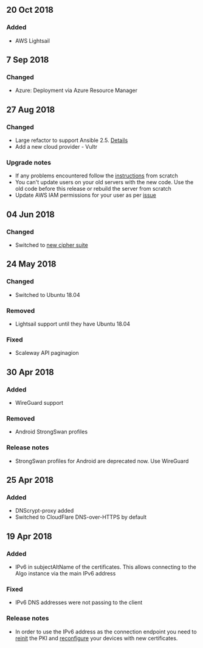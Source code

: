 ## 20 Oct 2018
### Added
- AWS Lightsail

## 7 Sep 2018
### Changed
- Azure: Deployment via Azure Resource Manager

## 27 Aug 2018
### Changed
- Large refactor to support Ansible 2.5. [Details](https://github.com/trailofbits/algo/pull/976)
- Add a new cloud provider - Vultr

### Upgrade notes
- If any problems encountered follow the [instructions](https://github.com/trailofbits/algo#deploy-the-algo-server) from scratch
- You can't update users on your old servers with the new code. Use the old code before this release or rebuild the server from scratch
- Update AWS IAM permissions for your user as per [issue](https://github.com/trailofbits/algo/issues/1079#issuecomment-416577599)

## 04 Jun 2018
### Changed
- Switched to [new cipher suite](https://github.com/trailofbits/algo/issues/981)

## 24 May 2018
### Changed
- Switched to Ubuntu 18.04

### Removed
- Lightsail support until they have Ubuntu 18.04

### Fixed
- Scaleway API paginagion

## 30 Apr 2018
### Added
- WireGuard support

### Removed
- Android StrongSwan profiles

### Release notes
- StrongSwan profiles for Android are deprecated now. Use WireGuard

## 25 Apr 2018
### Added
- DNScrypt-proxy added
- Switched to CloudFlare DNS-over-HTTPS by default

## 19 Apr 2018
### Added
- IPv6 in subjectAltName of the certificates. This allows connecting to the Algo instance via the main IPv6 address

### Fixed
- IPv6 DNS addresses were not passing to the client

### Release notes
- In order to use the IPv6 address as the connection endpoint you need to [reinit](https://github.com/trailofbits/algo/blob/master/config.cfg#L14) the PKI and [reconfigure](https://github.com/trailofbits/algo#configure-the-vpn-clients) your devices with new certificates.
